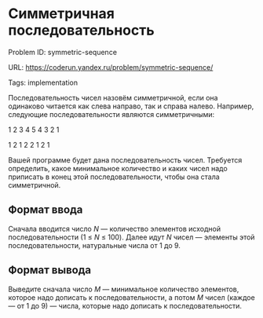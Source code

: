 # Симметричная последовательность

Problem ID: symmetric-sequence

URL: https://coderun.yandex.ru/problem/symmetric-sequence/

Tags: implementation

Последовательность чисел назовём симметричной, если она одинаково читается как слева направо, так и справа налево. Например, следующие последовательности являются симметричными:

1 2 3 4 5 4 3 2 1

1 2 1 2 2 1 2 1

Вашей программе будет дана последовательность чисел. Требуется определить, какое минимальное количество и каких чисел надо приписать в конец этой последовательности, чтобы она стала симметричной.


## Формат ввода

Сначала вводится число $N$ — количество элементов исходной последовательности (1 $\le$ $N$ $\le$ 100). Далее идут $N$ чисел — элементы этой последовательности,  натуральные числа от 1 до 9.


## Формат вывода

Выведите сначала число $M$ — минимальное количество элементов, которое надо дописать к последовательности, а потом $M$ чисел (каждое — от 1 до 9) — числа, которые надо дописать к последовательности.

